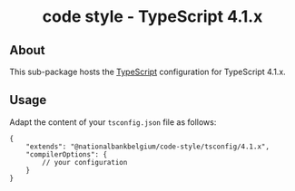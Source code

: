 <h1 align="center">
   code style - TypeScript 4.1.x
</h1>

## About

This sub-package hosts the [TypeScript](https://www.typescriptlang.org/) configuration for TypeScript 4.1.x.

## Usage

Adapt the content of your `tsconfig.json` file as follows:

```text
{
	"extends": "@nationalbankbelgium/code-style/tsconfig/4.1.x",
	"compilerOptions": {
		// your configuration
	}
}
```
